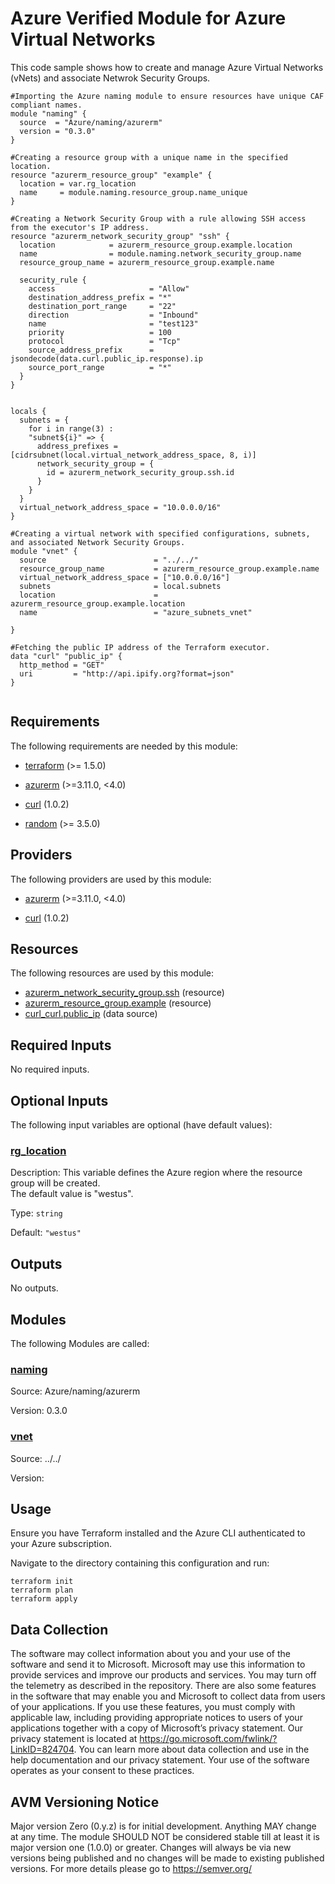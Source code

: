 <!-- BEGIN_TF_DOCS -->
# Azure Verified Module for Azure Virtual Networks

This code sample shows how to create and manage Azure Virtual Networks (vNets) and associate Netwrok Security Groups.

```hcl
#Importing the Azure naming module to ensure resources have unique CAF compliant names.
module "naming" {
  source  = "Azure/naming/azurerm"
  version = "0.3.0"
}

#Creating a resource group with a unique name in the specified location.
resource "azurerm_resource_group" "example" {
  location = var.rg_location
  name     = module.naming.resource_group.name_unique
}

#Creating a Network Security Group with a rule allowing SSH access from the executor's IP address.
resource "azurerm_network_security_group" "ssh" {
  location            = azurerm_resource_group.example.location
  name                = module.naming.network_security_group.name
  resource_group_name = azurerm_resource_group.example.name

  security_rule {
    access                     = "Allow"
    destination_address_prefix = "*"
    destination_port_range     = "22"
    direction                  = "Inbound"
    name                       = "test123"
    priority                   = 100
    protocol                   = "Tcp"
    source_address_prefix      = jsondecode(data.curl.public_ip.response).ip
    source_port_range          = "*"
  }
}


locals {
  subnets = {
    for i in range(3) :
    "subnet${i}" => {
      address_prefixes = [cidrsubnet(local.virtual_network_address_space, 8, i)]
      network_security_group = {
        id = azurerm_network_security_group.ssh.id
      }
    }
  }
  virtual_network_address_space = "10.0.0.0/16"
}

#Creating a virtual network with specified configurations, subnets, and associated Network Security Groups.
module "vnet" {
  source                        = "../../"
  resource_group_name           = azurerm_resource_group.example.name
  virtual_network_address_space = ["10.0.0.0/16"]
  subnets                       = local.subnets
  location                      = azurerm_resource_group.example.location
  name                          = "azure_subnets_vnet"

}

#Fetching the public IP address of the Terraform executor.
data "curl" "public_ip" {
  http_method = "GET"
  uri         = "http://api.ipify.org?format=json"
}


```

<!-- markdownlint-disable MD033 -->
## Requirements

The following requirements are needed by this module:

- <a name="requirement_terraform"></a> [terraform](#requirement\_terraform) (>= 1.5.0)

- <a name="requirement_azurerm"></a> [azurerm](#requirement\_azurerm) (>=3.11.0, <4.0)

- <a name="requirement_curl"></a> [curl](#requirement\_curl) (1.0.2)

- <a name="requirement_random"></a> [random](#requirement\_random) (>= 3.5.0)

## Providers

The following providers are used by this module:

- <a name="provider_azurerm"></a> [azurerm](#provider\_azurerm) (>=3.11.0, <4.0)

- <a name="provider_curl"></a> [curl](#provider\_curl) (1.0.2)

## Resources

The following resources are used by this module:

- [azurerm_network_security_group.ssh](https://registry.terraform.io/providers/hashicorp/azurerm/latest/docs/resources/network_security_group) (resource)
- [azurerm_resource_group.example](https://registry.terraform.io/providers/hashicorp/azurerm/latest/docs/resources/resource_group) (resource)
- [curl_curl.public_ip](https://registry.terraform.io/providers/anschoewe/curl/1.0.2/docs/data-sources/curl) (data source)

<!-- markdownlint-disable MD013 -->
## Required Inputs

No required inputs.

## Optional Inputs

The following input variables are optional (have default values):

### <a name="input_rg_location"></a> [rg\_location](#input\_rg\_location)

Description: This variable defines the Azure region where the resource group will be created.  
The default value is "westus".

Type: `string`

Default: `"westus"`

## Outputs

No outputs.

## Modules

The following Modules are called:

### <a name="module_naming"></a> [naming](#module\_naming)

Source: Azure/naming/azurerm

Version: 0.3.0

### <a name="module_vnet"></a> [vnet](#module\_vnet)

Source: ../../

Version:

## Usage

Ensure you have Terraform installed and the Azure CLI authenticated to your Azure subscription.

Navigate to the directory containing this configuration and run:

```
terraform init
terraform plan
terraform apply
```
<!-- markdownlint-disable-next-line MD041 -->
## Data Collection

The software may collect information about you and your use of the software and send it to Microsoft. Microsoft may use this information to provide services and improve our products and services. You may turn off the telemetry as described in the repository. There are also some features in the software that may enable you and Microsoft to collect data from users of your applications. If you use these features, you must comply with applicable law, including providing appropriate notices to users of your applications together with a copy of Microsoft’s privacy statement. Our privacy statement is located at <https://go.microsoft.com/fwlink/?LinkID=824704>. You can learn more about data collection and use in the help documentation and our privacy statement. Your use of the software operates as your consent to these practices.

## AVM Versioning Notice

Major version Zero (0.y.z) is for initial development. Anything MAY change at any time. The module SHOULD NOT be considered stable till at least it is major version one (1.0.0) or greater. Changes will always be via new versions being published and no changes will be made to existing published versions. For more details please go to https://semver.org/
<!-- END_TF_DOCS -->